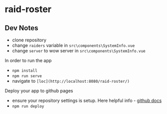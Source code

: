 # raid-roster

## Dev Notes

- clone repository
- change `raiders` variable in `src\components\SystemInfo.vue`
- change `server` to wow server in `src\components\SystemInfo.vue`
  
In order to run the app
 - `npm install`
 - `npm run serve`
 - navigate to `[loc](http://localhost:8080/raid-roster/)`

Deploy your app to github pages
- ensure your repository settings is setup. Here helpful info - [github docs](https://docs.github.com/en/pages/getting-started-with-github-pages/configuring-a-publishing-source-for-your-github-pages-site#publishing-from-a-branch)
- `npm run deploy`